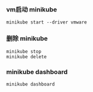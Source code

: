 ### vm启动 minikube
```shell
minikube start --driver vmware
```

### 删除 minikube
```shell
minikube stop 
minikube delete
```

### minikube dashboard
```shell
minikube dashboard
```